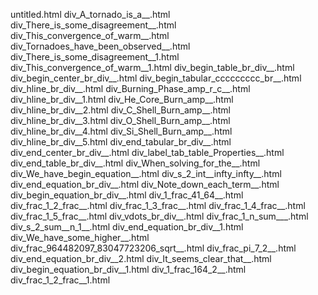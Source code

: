 untitled.html
div_A_tornado_is_a__.html
div_There_is_some_disagreement__.html
div_This_convergence_of_warm__.html
div_Tornadoes_have_been_observed__.html
div_There_is_some_disagreement__1.html
div_This_convergence_of_warm__1.html
div_begin_table_br_div__.html
div_begin_center_br_div__.html
div_begin_tabular_ccccccccc_br__.html
div_hline_br_div__.html
div_Burning_Phase_amp_r_c__.html
div_hline_br_div__1.html
div_He_Core_Burn_amp__.html
div_hline_br_div__2.html
div_C_Shell_Burn_amp__.html
div_hline_br_div__3.html
div_O_Shell_Burn_amp__.html
div_hline_br_div__4.html
div_Si_Shell_Burn_amp__.html
div_hline_br_div__5.html
div_end_tabular_br_div__.html
div_end_center_br_div__.html
div_label_tab_table_Properties__.html
div_end_table_br_div__.html
div_When_solving_for_the__.html
div_We_have_begin_equation__.html
div_s_2_int__infty_infty__.html
div_end_equation_br_div__.html
div_Note_down_each_term__.html
div_begin_equation_br_div__.html
div_1_frac_41_64__.html
div_frac_1_2_frac__.html
div_frac_1_3_frac__.html
div_frac_1_4_frac__.html
div_frac_1_5_frac__.html
div_vdots_br_div__.html
div_frac_1_n_sum___.html
div_s_2_sum__n_1__.html
div_end_equation_br_div__1.html
div_We_have_some_higher__.html
div_frac_964482097_83047723206_sqrt__.html
div_frac_pi_7_2__.html
div_end_equation_br_div__2.html
div_It_seems_clear_that__.html
div_begin_equation_br_div__1.html
div_1_frac_164_2__.html
div_frac_1_2_frac__1.html
